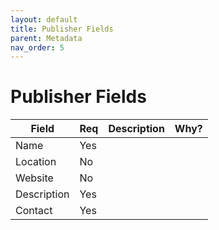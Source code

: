 ```yaml
---
layout: default
title: Publisher Fields
parent: Metadata
nav_order: 5
---
```


# Publisher Fields

| Field       | Req | Description                                                   | Why?                                                                                                                                                        |
|-------------|-----|---------------------------------------------------------------|-------------------------------------------------------------------------------------------------------------------------------------------------------------|
| Name | Yes |  |  |
| Location | No |  |  |
| Website | No |  |  |
| Description | Yes |  |  |
| Contact | Yes |  |  |
